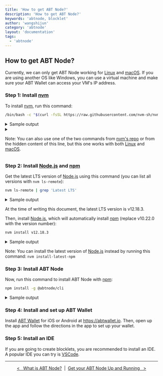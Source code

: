 ```yaml
---
title: 'How to get ABT Node?'
description: 'How to get ABT Node?'
keywords: 'abtnode, blocklet'
author: 'wangshijun'
category: 'abtnode'
layout: 'documentation'
tags:
  - 'abtnode'
---
```


## How to get ABT Node?

Currently, we can only get ABT Node working for [Linux] and [macOS]. If you are using another OS like Windows, you can
use a virtual machine and make sure your ABT Wallet can access your VM's IP address.

### Step 1: Install [nvm]

To install [nvm], run this command:

```bash
/bin/bash -c "$(curl -fsSL https://raw.githubusercontent.com/nvm-sh/nvm/master/install.sh)"
```

<details>
<summary>Sample output</summary>
<pre>
<b>ubuntu@ubuntu</b>:<b>~</b>$ /bin/bash -c &quot;$(curl -fsSL https://raw.githubusercontent.com/nvm-sh/nvm/master/install.sh)&quot;
=&gt; Downloading nvm as script to &apos;/home/ubuntu/.nvm&apos;

=&gt; Appending nvm source string to /home/ubuntu/.bashrc
=&gt; Appending bash_completion source string to /home/ubuntu/.bashrc
=&gt; Close and reopen your terminal to start using nvm or run the following to use it now:

export NVM_DIR=&quot;$HOME/.nvm&quot;
[ -s &quot;$NVM_DIR/nvm.sh&quot; ] &amp;&amp; \. &quot;$NVM_DIR/nvm.sh&quot;  # This loads nvm
[ -s &quot;$NVM_DIR/bash_completion&quot; ] &amp;&amp; \. &quot;$NVM_DIR/bash_completion&quot;  # This loads nvm bash_completion
</pre>
</details>

<details>
<summary>

Note: You can also use one of the two commands from [nvm's repo][nvm] or from the hidden content of this line, but this
one works with both [Linux] and [macOS].

</summary>

This one works on [macOS]:

```bash
curl -o- https://raw.githubusercontent.com/nvm-sh/nvm/v0.35.3/install.sh | bash
```

and this one works on [Linux]:

```bash
wget -qO- https://raw.githubusercontent.com/nvm-sh/nvm/v0.35.3/install.sh | bash
```

</details>

### Step 2: Install [Node.js] and [npm]

Get the latest LTS version of [Node.js] using this command (you can list all versions with `nvm ls-remote`):

```bash
nvm ls-remote | grep 'Latest LTS'
```

<details>
<summary>Sample output</summary>
<pre>
<b>ubuntu@ubuntu</b>:<b>~</b>$ nvm ls-remote | grep &apos;Latest LTS&apos;
         v4.9.1  <b> (Latest LTS</b>: Argon)
        v6.17.1  <b> (Latest LTS</b>: Boron)
        v8.17.0  <b> (Latest LTS</b>: Carbon)
       v10.22.0  <b> (Latest LTS</b>: Dubnium)
       v12.18.3  <b> (Latest LTS</b>: Erbium)
</pre>
</details>

At the time of writing this document, the latest LTS version is v12.18.3.

Then, install [Node.js], which will automatically install [npm] (replace v10.22.0 with the version number):

```bash
nvm install v12.18.3
```

<details>
<summary>Sample output</summary>
<pre>
<b>ubuntu@ubuntu</b>:<b>~</b>$ nvm install v12.18.3
Downloading and installing node v12.18.3...
Downloading https://nodejs.org/dist/v12.18.3/node-v12.18.3-linux-x64.tar.xz...
######################################################################## 100.0%
Computing checksum with sha256sum
Checksums matched!
Now using node v12.18.3 (npm v6.14.6)
</pre>
</details>

Note: You can install the latest version of [Node.js] instead by running this command: `nvm install-latest-npm`

### Step 3: Install ABT Node

Now, run this command to install ABT Node with [npm]:

```bash
npm install -g @abtnode/cli
```

<details>
<summary>Sample output</summary>
<pre>
<b>ubuntu@ubuntu</b>:<b>~</b>$ npm install -g @abtnode/cli
npm WARN deprecated @hapi/joi@17.1.1: joi is leaving the @hapi organization and moving back to &apos;joi&apos; (https://github.com/sideway/joi/issues/2411)
npm WARN deprecated @hapi/formula@2.0.0: This version has been deprecated and is no longer supported or maintained
npm WARN deprecated urix@0.1.0: Please see https://github.com/lydell/urix#deprecated
npm WARN deprecated resolve-url@0.2.1: https://github.com/lydell/resolve-url#deprecated
npm WARN deprecated chokidar@2.1.8: Chokidar 2 will break on node v14+. Upgrade to chokidar 3 with 15x less dependencies.
npm WARN deprecated fsevents@1.2.13: fsevents 1 will break on node v14+ and could be using insecure binaries. Upgrade to fsevents 2.
/home/ubuntu/.nvm/versions/node/v12.18.3/bin/abtnode -&gt; /home/ubuntu/.nvm/versions/node/v12.18.3/lib/node_modules/@abtnode/cli/bin/abtnode.js

&gt; secp256k1@3.8.0 install /home/ubuntu/.nvm/versions/node/v12.18.3/lib/node_modules/@abtnode/cli/node_modules/secp256k1
&gt; npm run rebuild || echo &quot;Secp256k1 bindings compilation fail. Pure JS implementation will be used.&quot;


&gt; secp256k1@3.8.0 rebuild /home/ubuntu/.nvm/versions/node/v12.18.3/lib/node_modules/@abtnode/cli/node_modules/secp256k1
&gt; node-gyp rebuild

make: Entering directory &apos;/home/ubuntu/.nvm/versions/node/v12.18.3/lib/node_modules/@abtnode/cli/node_modules/secp256k1/build&apos;
  CXX(target) Release/obj.target/secp256k1/src/addon.o
  CXX(target) Release/obj.target/secp256k1/src/privatekey.o
<b>../src/privatekey.cc:</b> In function &apos;<b>Nan::NAN_METHOD_RETURN_TYPE privateKeyNegate(Nan::NAN_METHOD_ARGS_TYPE)</b>&apos;:
<b>../src/privatekey.cc:73:61:</b> <b>warning: </b>ignoring return value of &apos;int secp256k1_ec<b>_privkey_negate(const secp256k1_context*, unsigned char*)</b>&apos;, declared with attribute warn_unused_result [-Wunused-result]
   secp256k1_ec_privkey_negate(secp256k1ctx, &amp;private_key[0]);
<b>                                                             ^</b>
At global scope:
<b>cc1plus:</b> <b>warning: </b>unrecognized command line option &apos;<b>-Wno-nonnull-compare</b>&apos;
  CXX(target) Release/obj.target/secp256k1/src/publickey.o
  CXX(target) Release/obj.target/secp256k1/src/signature.o
  CXX(target) Release/obj.target/secp256k1/src/ecdsa.o
  CXX(target) Release/obj.target/secp256k1/src/ecdh.o
  CC(target) Release/obj.target/secp256k1/src/secp256k1-src/src/secp256k1.o
  CC(target) Release/obj.target/secp256k1/src/secp256k1-src/contrib/lax_der_parsing.o
  CC(target) Release/obj.target/secp256k1/src/secp256k1-src/contrib/lax_der_privatekey_parsing.o
  SOLINK_MODULE(target) Release/obj.target/secp256k1.node
  COPY Release/secp256k1.node
make: Leaving directory &apos;/home/ubuntu/.nvm/versions/node/v12.18.3/lib/node_modules/@abtnode/cli/node_modules/secp256k1/build&apos;
npm WARN optional SKIPPING OPTIONAL DEPENDENCY: fsevents@~2.1.2 (node_modules/@abtnode/cli/node_modules/chokidar/node_modules/fsevents):
npm WARN notsup SKIPPING OPTIONAL DEPENDENCY: Unsupported platform for fsevents@2.1.3: wanted {&quot;os&quot;:&quot;darwin&quot;,&quot;arch&quot;:&quot;any&quot;} (current: {&quot;os&quot;:&quot;linux&quot;,&quot;arch&quot;:&quot;x64&quot;})
npm WARN notsup Unsupported engine for watchpack-chokidar2@2.0.0: wanted: {&quot;node&quot;:&quot;&lt;8.10.0&quot;} (current: {&quot;node&quot;:&quot;12.18.3&quot;,&quot;npm&quot;:&quot;6.14.6&quot;})
npm WARN notsup Not compatible with your version of node/npm: watchpack-chokidar2@2.0.0
npm WARN optional SKIPPING OPTIONAL DEPENDENCY: fsevents@^1.2.7 (node_modules/@abtnode/cli/node_modules/watchpack-chokidar2/node_modules/chokidar/node_modules/fsevents):
npm WARN notsup SKIPPING OPTIONAL DEPENDENCY: Unsupported platform for fsevents@1.2.13: wanted {&quot;os&quot;:&quot;darwin&quot;,&quot;arch&quot;:&quot;any&quot;} (current: {&quot;os&quot;:&quot;linux&quot;,&quot;arch&quot;:&quot;x64&quot;})
npm WARN inquirer-autocomplete-prompt@1.0.2 requires a peer of inquirer@^5.0.0 || ^6.0.0 but none is installed. You must install peer dependencies yourself.

+ @abtnode/cli@0.8.6
added 1065 packages from 534 contributors in 213.202s
</pre>
</details>

### Step 4: Install and set up ABT Wallet

Install [ABT Wallet](//abtwallet.io) for iOS or Android at https://abtwallet.io. Then, open up the app and follow the
directions in the app to set up your wallet.

### Step 5: Install an IDE

If you are going to create blocklets, you are recommended to install an IDE. A popular IDE you can try is
[VSCode](//code.visualstudio.com).

---

<p align="center">
  <a href="../what-is-abt-node">&lt;&nbsp;&nbsp;&nbsp;What is ABT Node?</a>
  &nbsp;|&nbsp;
  <a href="../setup-your-abt-node">Get your ABT Node Up and Running&nbsp;&nbsp;&nbsp;&gt;</a>
</p>

[Linux]:   //www.linux.org
[macOS]:   //www.apple.com/macos
[nvm]:     //github.com/nvm-sh/nvm
[Node.js]: //nodejs.org
[npm]:     //www.npmjs.com
